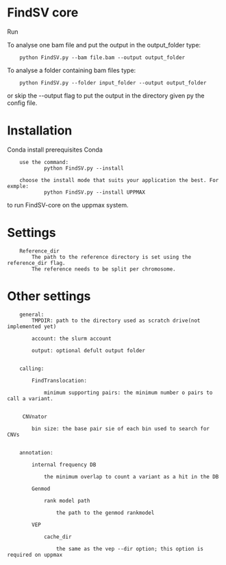 FindSV core
===========
Run

To analyse one bam file and put the output in the output_folder type:

        python FindSV.py --bam file.bam --output output_folder

To analyse a folder containing bam files type:

        python FindSV.py --folder input_folder --output output_folder

or skip the --output flag to put the output in the directory given py the config file.

Installation
============
Conda install
prerequisites
    Conda

        use the command:  
                python FindSV.py --install

        choose the install mode that suits your application the best. For exmple:
                python FindSV.py --install UPPMAX

to run FindSV-core on the uppmax system.

Settings
=========

        Reference_dir
            The path to the reference directory is set using the reference_dir flag.
            The reference needs to be split per chromosome.

Other settings
=============

        general:
            TMPDIR: path to the directory used as scratch drive(not implemented yet)

            account: the slurm account

            output: optional defult output folder


        calling:

            FindTranslocation:
  
                minimum supporting pairs: the minimum number o pairs to call a variant.
    
    
         CNVnator
  
            bin size: the base pair sie of each bin used to search for CNVs


        annotation:

            internal frequency DB
  
                the minimum overlap to count a variant as a hit in the DB
    
            Genmod
  
                rank model path
    
                    the path to the genmod rankmodel
      
            VEP
  
                cache_dir
    
                    the same as the vep --dir option; this option is required on uppmax


